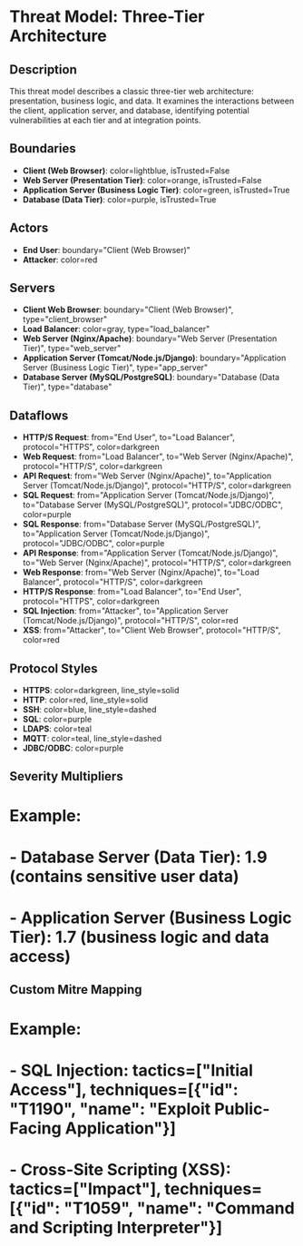 # Threat Model: Three-Tier Architecture

## Description
This threat model describes a classic three-tier web architecture: presentation, business logic, and data. It examines the interactions between the client, application server, and database, identifying potential vulnerabilities at each tier and at integration points.

## Boundaries
- **Client (Web Browser)**: color=lightblue, isTrusted=False
- **Web Server (Presentation Tier)**: color=orange, isTrusted=False
- **Application Server (Business Logic Tier)**: color=green, isTrusted=True
- **Database (Data Tier)**: color=purple, isTrusted=True

## Actors
- **End User**: boundary="Client (Web Browser)"
- **Attacker**: color=red

## Servers
- **Client Web Browser**: boundary="Client (Web Browser)", type="client_browser"
- **Load Balancer**: color=gray, type="load_balancer"
- **Web Server (Nginx/Apache)**: boundary="Web Server (Presentation Tier)", type="web_server"
- **Application Server (Tomcat/Node.js/Django)**: boundary="Application Server (Business Logic Tier)", type="app_server"
- **Database Server (MySQL/PostgreSQL)**: boundary="Database (Data Tier)", type="database"

## Dataflows
- **HTTP/S Request**: from="End User", to="Load Balancer", protocol="HTTPS", color=darkgreen
- **Web Request**: from="Load Balancer", to="Web Server (Nginx/Apache)", protocol="HTTP/S", color=darkgreen
- **API Request**: from="Web Server (Nginx/Apache)", to="Application Server (Tomcat/Node.js/Django)", protocol="HTTP/S", color=darkgreen
- **SQL Request**: from="Application Server (Tomcat/Node.js/Django)", to="Database Server (MySQL/PostgreSQL)", protocol="JDBC/ODBC", color=purple
- **SQL Response**: from="Database Server (MySQL/PostgreSQL)", to="Application Server (Tomcat/Node.js/Django)", protocol="JDBC/ODBC", color=purple
- **API Response**: from="Application Server (Tomcat/Node.js/Django)", to="Web Server (Nginx/Apache)", protocol="HTTP/S", color=darkgreen
- **Web Response**: from="Web Server (Nginx/Apache)", to="Load Balancer", protocol="HTTP/S", color=darkgreen
- **HTTP/S Response**: from="Load Balancer", to="End User", protocol="HTTPS", color=darkgreen
- **SQL Injection**: from="Attacker", to="Application Server (Tomcat/Node.js/Django)", protocol="HTTP/S", color=red
- **XSS**: from="Attacker", to="Client Web Browser", protocol="HTTP/S", color=red

## Protocol Styles
- **HTTPS**: color=darkgreen, line_style=solid
- **HTTP**: color=red, line_style=solid
- **SSH**: color=blue, line_style=dashed
- **SQL**: color=purple
- **LDAPS**: color=teal
- **MQTT**: color=teal, line_style=dashed
- **JDBC/ODBC**: color=purple

## Severity Multipliers
# Example:
# - **Database Server (Data Tier)**: 1.9 (contains sensitive user data)
# - **Application Server (Business Logic Tier)**: 1.7 (business logic and data access)

## Custom Mitre Mapping
# Example:
# - **SQL Injection**: tactics=["Initial Access"], techniques=[{"id": "T1190", "name": "Exploit Public-Facing Application"}]
# - **Cross-Site Scripting (XSS)**: tactics=["Impact"], techniques=[{"id": "T1059", "name": "Command and Scripting Interpreter"}]